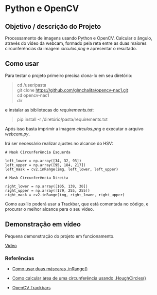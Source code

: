 
# Python e OpenCV

## Objetivo / descrição do Projeto

Processamento de imagens usando Python e OpenCV. Calcular o ângulo, através do vídeo da webcam, formado pela reta entre as duas maiores circunferências da imagem *circulos.png* e apresentar o resultado.


## Como usar

Para testar o projeto primeiro precisa clona-lo em seu diretório:

> cd /user/pasta<br>
> git clone https://github.com/glmchalita/opencv-nac1.git<br>
> cd opencv-nac1<br>
> dir

e instalar as bibliotecas do *requirements.txt*:
>  pip install -r /diretório/pasta/requirements.txt

Após isso basta imprimir a imagem *circulos.png* e executar o arquivo *webcam.py*.

Irá ser necessário realizar ajustes no alcance do HSV:

    # Mask Circunferência Esquerda
    
    left_lower = np.array([34, 32, 93])
    left_upper = np.array([95, 184, 217])
    left_mask = cv2.inRange(img, left_lower, left_upper)
    
    # Mask Circunferência Direita
    
    right_lower = np.array([105, 139, 30])
    right_upper = np.array([179, 255, 255])
    right_mask = cv2.inRange(img, right_lower, right_upper)
Como auxílio poderá usar a Trackbar, que está comentada no código, e procurar o melhor alcance para o seu vídeo.

## Demonstração em vídeo

Pequena demonstração do projeto em funcionamento.

[Vídeo](https://youtu.be/HQXQnYQGhAw)


### Referências

* [Como usar duas máscaras .inRange()](https://stackoverflow.com/questions/48109650/how-to-detect-two-different-colors-using-cv2-inrange-in-python-opencv)

* [Como calcular área de uma circunferência usando .HoughCircles()](https://stackoverflow.com/questions/62151611/how-can-i-calculate-the-area-of-a-circle-which-i-detected-with-cv2-houghcircles)

* [OpenCV Trackbars](https://youtu.be/SJCu1d4xakQ)
